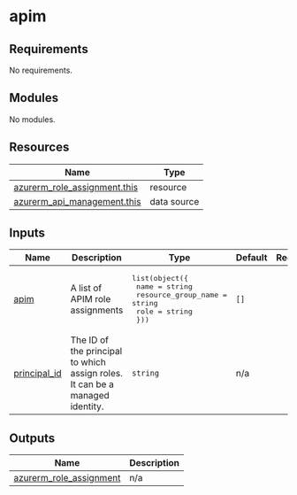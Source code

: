 # apim

<!-- BEGIN_TF_DOCS -->
## Requirements

No requirements.

## Modules

No modules.

## Resources

| Name | Type |
|------|------|
| [azurerm_role_assignment.this](https://registry.terraform.io/providers/hashicorp/azurerm/latest/docs/resources/role_assignment) | resource |
| [azurerm_api_management.this](https://registry.terraform.io/providers/hashicorp/azurerm/latest/docs/data-sources/api_management) | data source |

## Inputs

| Name | Description | Type | Default | Required |
|------|-------------|------|---------|:--------:|
| <a name="input_apim"></a> [apim](#input\_apim) | A list of APIM role assignments | <pre>list(object({<br/>    name                = string<br/>    resource_group_name = string<br/>    role                = string<br/>  }))</pre> | `[]` | no |
| <a name="input_principal_id"></a> [principal\_id](#input\_principal\_id) | The ID of the principal to which assign roles. It can be a managed identity. | `string` | n/a | yes |

## Outputs

| Name | Description |
|------|-------------|
| <a name="output_azurerm_role_assignment"></a> [azurerm\_role\_assignment](#output\_azurerm\_role\_assignment) | n/a |
<!-- END_TF_DOCS -->
